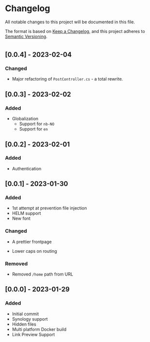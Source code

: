 # Changelog

All notable changes to this project will be documented in this file.

The format is based on [Keep a Changelog](https://keepachangelog.com/en/1.0.0/),
and this project adheres to [Semantic Versioning](https://semver.org/spec/v2.0.0.html).

# 

## [0.0.4] - 2023-02-04

### Changed

- Major refactoring of `PostController.cs` - a total rewrite.

## [0.0.3] - 2023-02-02

### Added

- Globalization
  - Support for `nb-NO`
  - Support for `en`

## [0.0.2] - 2023-02-01

### Added

- Authentication

## [0.0.1] - 2023-01-30

### Added

- 1st attempt at prevention file injection
- HELM support
- New font

### Changed

- A prettier frontpage

- Lower caps on routing

### Removed

- Removed `/home` path from URL

## [0.0.0] - 2023-01-29

### Added

- Initial commit
- Synology support
- Hidden files
- Multi platform Docker build
- Link Preview Support
